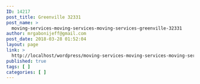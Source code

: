 ```yaml
---
ID: 14217
post_title: Greenville 32331
post_name: >
  moving-services-moving-services-moving-services-greenville-32331
author: mrgabonijeff@gmail.com
post_date: 2018-03-28 01:52:04
layout: page
link: >
  http://localhost/wordpress/moving-services-moving-services-moving-services-greenville-32331/
published: true
tags: [ ]
categories: [ ]
---
```


